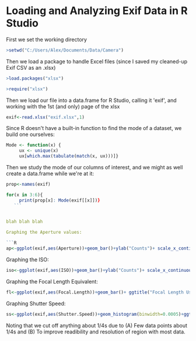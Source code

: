 # Loading and Analyzing Exif Data in R Studio

First we set the working directory

```R
>setwd("C:/Users/Alex/Documents/Data/Camera")
```

Then we load a package to handle Excel files (since I saved my cleaned-up Exif CSV as an .xlsx)

```R
>load.packages("xlsx") 
```
 ```R
 >require("xlsx")
 ```

Then we load our file into a data.frame for R Studio, calling it 'exif', and working with the 1st (and only) page of the xlsx

```R
exif<-read.xlsx("exif.xlsx",1)
```

Since R doesn't have a built-in function to find the mode of a dataset, we build one ourselves:

```R
Mode <- function(x) {
     ux <- unique(x)
     ux[which.max(tabulate(match(x, ux)))]}
 ```
 
 Then we study the mode of our columns of interest, and we might as well create a data.frame while we're at it:
 
 ```R
 prop<-names(exif)
 ```
 
 ```R
 for(x in 3:6){
      print(prop[x]: Mode(exif[[x]])}
    ```
   

blah blah blah

Graphing the Aperture values:

```R
ap<-ggplot(exif,aes(Aperture))+geom_bar()+ylab("Counts")+ scale_x_continuous(breaks=c(3.5,5,10,15,20,25,30),limits=c(3,30))+ ggtitle("Aperture Usage*",subtitle="18-135mm f/3.5-5.6 Nikkor Lens, Nikon D80")+labs(caption="*2500 shots (Jan-May 2016)")
```
Graphing the ISO:

```R
iso<-ggplot(exif,aes(ISO))+geom_bar()+ylab("Counts")+ scale_x_continuous(breaks=c(0,500,1000,1500,2000,2500,3000))+          ggtitle("ISO Usage*",subtitle="Nikon D80")+ labs(caption="*2500 shots (Jan-May 2016)")\
```
Graphing the Focal Length Equivalent:

```R
fl<-ggplot(exif,aes(Focal.Length))+geom_bar()+ ggtitle("Focal Length Usage*",subtitle="27-202mm (Equivalent) Nikkor Lens on Nikon D80")+xlab("Focal Length (Equivalent)")+ ylab("Counts")+scale_x_continuous(breaks=c(27,40,60,80,100,120,140,160,180,200,400))+ labs(caption="*2500 shots (Jan-May 2016)")
```
Graphing Shutter Speed:

```R
ss<-ggplot(exif,aes(Shutter.Speed))+geom_histogram(binwidth=0.0005)+ggtitle("Shutter Speed Usage*",subtitle="Nikon D80")+   xlab("Shutter Speed [seconds]**")+ylab("Counts")+      scale_x_continuous(limits=c(0,0.26),breaks=c(0.001,0.005,0.01,0.05,0.1,0.25),labels=c("1/1000","1/200","1/100","1/20","1/10","1/4"))+ labs(caption=" *2500 shots (Jan-May 2016) \n **1/2000 second Bin Size")+ theme(axis.text.x=element_text(angle=90,vjust=c(-0.3,0.4,0.9,0.4,0.4,0.4)))
```
Noting that we cut off anything about 1/4s due to (A) Few data points about 1/4s and (B) To improve readibility and resolution of region with most data.
